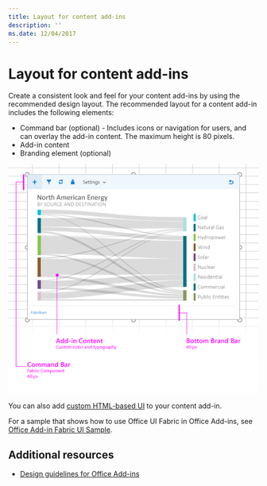 ```yaml
---
title: Layout for content add-ins
description: ''
ms.date: 12/04/2017
---
```



# Layout for content add-ins

Create a consistent look and feel for your content add-ins by using the recommended design layout. The recommended layout for a content add-in includes the following elements: 

- Command bar (optional) - Includes icons or navigation for users, and can overlay the add-in content. The maximum height is 80 pixels.
- Add-in content
- Branding element (optional)

![Layout of a content add-in, content and a command bar](../../images/layouts-content-v0.02.png)

You can also add [custom HTML-based UI](ui-elements.md#custom-html-based-ui) to your content add-in.

For a sample that shows how to use Office UI Fabric in Office Add-ins, see [Office Add-in Fabric UI Sample](https://github.com/OfficeDev/Office-Add-in-Fabric-UI-Sample).

<!-- Add sample template for content add-in and individual building blocks - Command Bar, Input, layout components. -->

## Additional resources

- [Design guidelines for Office Add-ins](../add-in-design.md)